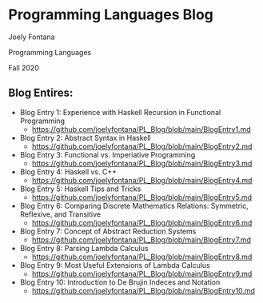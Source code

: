 # Programming Languages Blog
Joely Fontana

Programming Languages

Fall 2020

## Blog Entires:
- Blog Entry 1: Experience with Haskell Recursion in Functional Programming
  - https://github.com/joelyfontana/PL_Blog/blob/main/BlogEntry1.md
- Blog Entry 2: Abstract Syntax in Haskell
  - https://github.com/joelyfontana/PL_Blog/blob/main/BlogEntry2.md
- Blog Entry 3: Functional vs. Imperiative Programming
  - https://github.com/joelyfontana/PL_Blog/blob/main/BlogEntry3.md
- Blog Entry 4: Haskell vs. C++
  - https://github.com/joelyfontana/PL_Blog/blob/main/BlogEntry4.md
- Blog Entry 5: Haskell Tips and Tricks
  - https://github.com/joelyfontana/PL_Blog/blob/main/BlogEntry5.md
- Blog Entry 6: Comparing Discrete Mathematics Relations: Symmetric, Reflexive, and Transitive
    - https://github.com/joelyfontana/PL_Blog/blob/main/BlogEntry6.md
- Blog Entry 7: Concept of Abstract Reduction Systems
  - https://github.com/joelyfontana/PL_Blog/blob/main/BlogEntry7.md
- Blog Entry 8: Parsing Lambda Calculus
  - https://github.com/joelyfontana/PL_Blog/blob/main/BlogEntry8.md
- Blog Entry 9: Most Useful Extensions of Lambda Calculus
    - https://github.com/joelyfontana/PL_Blog/blob/main/BlogEntry9.md
- Blog Entry 10: Introduction to De Brujin Indeces and Notation
    - https://github.com/joelyfontana/PL_Blog/blob/main/BlogEntry10.md

